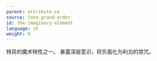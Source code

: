 ```yaml
---
parent: attribute.ce
source: fate-grand-order
id: the-imaginary-element
language: zh
weight: 0
---
```


特异的魔术特性之一。
暴露深层意识，将负面化为利刃的禁咒。
